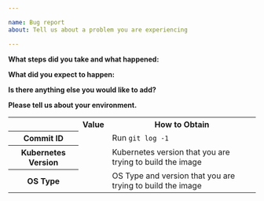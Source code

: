 ```yaml
---

name: Bug report
about: Tell us about a problem you are experiencing

---
```


<!--
Thank you for the Bug report! Before submitting, please delete all of
the HTML comments.
-->

**What steps did you take and what happened:**
<!-- A clear and concise description of what the bug is. -->

**What did you expect to happen:**
<!-- Please describe what you expected the outcome to be. -->

**Is there anything else you would like to add?**
<!-- Miscellaneous information that will assist in solving the issue. -->

**Please tell us about your environment.**

<!-- Note: If any of information is not applicable add NA in the Value field. -->

<table>
<tr>
<td></td>
<th>Value</th>
<th>How to Obtain</th>
</tr>
<tr>
<th>Commit ID</th>
<td><code><!-- Placeholder for the version --></code></td>
<td>Run <code>git log -1</code></td>
</tr>
<tr>
<th>Kubernetes Version</th>
<td><code><!-- Placeholder for the version --></code></td>
<td>Kubernetes version that you are trying to build the image</td>
</tr>
<tr>
<th>OS Type</th>
<td><code><!-- Placeholder for the version --></code></td>
<td>OS Type and version that you are trying to build the image</td>
</tr>
</table>
